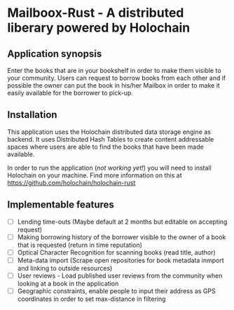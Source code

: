 # Mailboox-Rust - A distributed liberary powered by Holochain

## Application synopsis
Enter the books that are in your bookshelf in order to make them visible to your community. Users can request to borrow books from each other and if possible the owner can put the book in his/her Mailbox in order to make it easily available for the borrower to pick-up. 

## Installation
This application uses the Holochain distributed data storage engine as backend. It uses Distributed Hash Tables to create content addressable spaces where users are able to find the books that have been made available. 

In order to run the application (*not working yet!*) you will need to install Holochain on your machine. Find more information on this at https://github.com/holochain/holochain-rust

## Implementable features
- [ ] Lending time-outs (Maybe default at 2 months but editable on accepting request)
- [ ] Making borrowing history of the borrower visible to the owner of a book that is requested (return in time reputation)
- [ ] Optical Character Recognition for scanning books (read title, author)
- [ ] Meta-data import (Scrape open repositories for book metadata inmport and linking to outside resources)
- [ ] User reviews - Load published user reviews from the community when looking at a book in the application
- [ ] Geographic constraints, enable people to input their address as GPS coordinates in order to set max-distance in filtering
